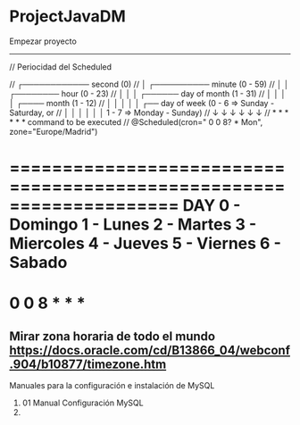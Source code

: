 # ProjectJavaDM
Empezar proyecto

--------------------------------------------------------------------
//    Periocidad del Scheduled

//	  ┌──────────── second (0)
//	  │ ┌────────── minute (0 - 59)
//	  │ │ ┌──────── hour (0 - 23)
//	  │ │ │ ┌────── day of month (1 - 31)
//	  │ │ │ │ ┌──── month (1 - 12)
//	  │ │ │ │ │ ┌── day of week (0 - 6 => Sunday - Saturday, or
//	  │ │ │ │ │ │                1 - 7 => Monday - Sunday)
//	  ↓ ↓ ↓ ↓ ↓ ↓
//	  * * * * * * command to be executed
//    @Scheduled(cron=" 0 0 8? * Mon", zone="Europe/Madrid")


====================================================================
DAY
0 - Domingo
1 - Lunes
2 - Martes
3 - Miercoles
4 - Jueves
5 - Viernes
6 - Sabado
====================================================================
0 0 8 * * * 
====================================================================
Mirar zona horaria de todo el mundo
https://docs.oracle.com/cd/B13866_04/webconf.904/b10877/timezone.htm
--------------------------------------------------------------------

Manuales para la configuración e instalación de MySQL

1. 01 Manual Configuración MySQL
2. 